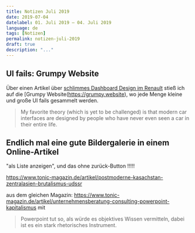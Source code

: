 ```yaml
---
title: Notizen Juli 2019
date: 2019-07-04
datelabel: 01. Juli 2019 – 04. Juli 2019
language: de
tags: [Notizen]
permalink: notizen-juli-2019
draft: true
description: "..."
---
```



## UI fails: Grumpy Website

Über einen Artikel über [schlimmes Dashboard Design im Renault](https://grumpy.website/post/0S6F8ozn5) stieß ich auf die [Grumpy Website(https://grumpy.website), wo jede Menge kleine und große UI fails gesammelt werden.

> My favorite theory (which is yet to be challenged) is that modern car interfaces are designed by people who have never even seen a car in their entire life.


## Endlich mal eine gute Bildergalerie in einem Online-Artikel

"als Liste anzeigen", und das ohne zurück-Button !!!!!

https://www.tonic-magazin.de/artikel/postmoderne-kasachstan-zentralasien-brutalismus-udssr

aus dem gleichen Magazin: https://www.tonic-magazin.de/artikel/unternehmensberatung-consulting-powerpoint-kapitalismus mit

> Powerpoint tut so, als würde es objektives Wissen vermitteln, dabei ist es ein stark rhetorisches Instrument.

